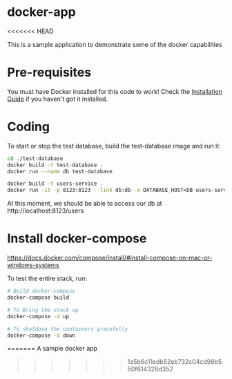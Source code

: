 # docker-app
<<<<<<< HEAD

This is a sample application to demonstrate some of the docker capabilities

# Pre-requisites

You must have Docker installed for this code to work! Check the [Installation Guide](https://docs.docker.com/engine/installation/) if you haven't got it installed.

# Coding

To start or stop the test database, build the test-database image and run it:

```bash
cd ./test-database
docker build -t test-database .
docker run --name db test-database 
```

```bash
docker build -t users-service .
docker run -it -p 8123:8123 --link db:db -e DATABASE_HOST=DB users-service
```

At this moment, we should be able to access our db at http://localhost:8123/users 

# Install docker-compose
https://docs.docker.com/compose/install/#install-compose-on-mac-or-windows-systems


To test the entire stack, run:


```bash
# Build docker-compose
docker-compose build

# To Bring the stack up
docker-compose -d up

# To shutdown the containers gracefully
docker-compose -d down
```
=======
A sample docker app 
>>>>>>> 1a5b6c11edb52eb732c04cd98b550f614328d352
